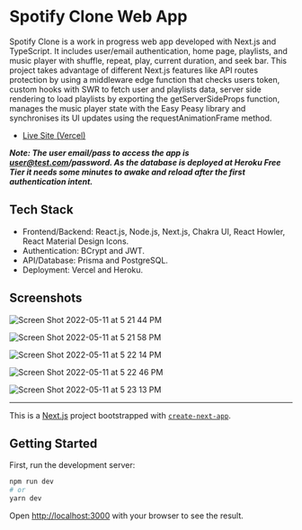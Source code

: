 # Spotify Clone Web App

Spotify Clone is a work in progress web app developed with Next.js and TypeScript. It includes user/email authentication, home page, playlists, and music player with shuffle, repeat, play, current duration, and seek bar. 
This project takes advantage of different Next.js features like API routes protection by using a middleware edge function that checks users token, custom hooks with SWR to fetch user and playlists data, server side rendering to load playlists by exporting the getServerSideProps function, manages the music player state with the Easy Peasy library and synchronises its UI updates using the requestAnimationFrame method.

- [Live Site (Vercel)](https://spotify-clone-react-nextjs-typescript-prisma-postgresql.vercel.app/)

***Note: The user email/pass to access the app is user@test.com/password. As the database is deployed at Heroku Free Tier it needs some minutes to awake and reload after the first authentication intent.***

## Tech Stack

- Frontend/Backend: React.js, Node.js, Next.js, Chakra UI, React Howler, React Material Design Icons.
- Authentication: BCrypt and JWT.
- API/Database: Prisma and PostgreSQL.
- Deployment: Vercel and Heroku.

## Screenshots

![Screen Shot 2022-05-11 at 5 21 44 PM](https://user-images.githubusercontent.com/42308135/168132029-ab594005-be9a-467a-a2d1-0f11b346252d.png)

![Screen Shot 2022-05-11 at 5 21 58 PM](https://user-images.githubusercontent.com/42308135/168132034-a603590d-040e-4d4a-8d0b-82709242fe6d.png)

![Screen Shot 2022-05-11 at 5 22 14 PM](https://user-images.githubusercontent.com/42308135/168132035-3cb5bfa0-03d4-473c-9139-0515d13dd3ff.png)

![Screen Shot 2022-05-11 at 5 22 46 PM](https://user-images.githubusercontent.com/42308135/168132042-355dcace-a4c4-4a51-9c16-6bf0e59a0fa2.png)

![Screen Shot 2022-05-11 at 5 23 13 PM](https://user-images.githubusercontent.com/42308135/168132044-4fa0108b-ddea-4423-b747-e638245f42ec.png)


___

This is a [Next.js](https://nextjs.org/) project bootstrapped with [`create-next-app`](https://github.com/vercel/next.js/tree/canary/packages/create-next-app).

## Getting Started

First, run the development server:

```bash
npm run dev
# or
yarn dev
```

Open [http://localhost:3000](http://localhost:3000) with your browser to see the result.

